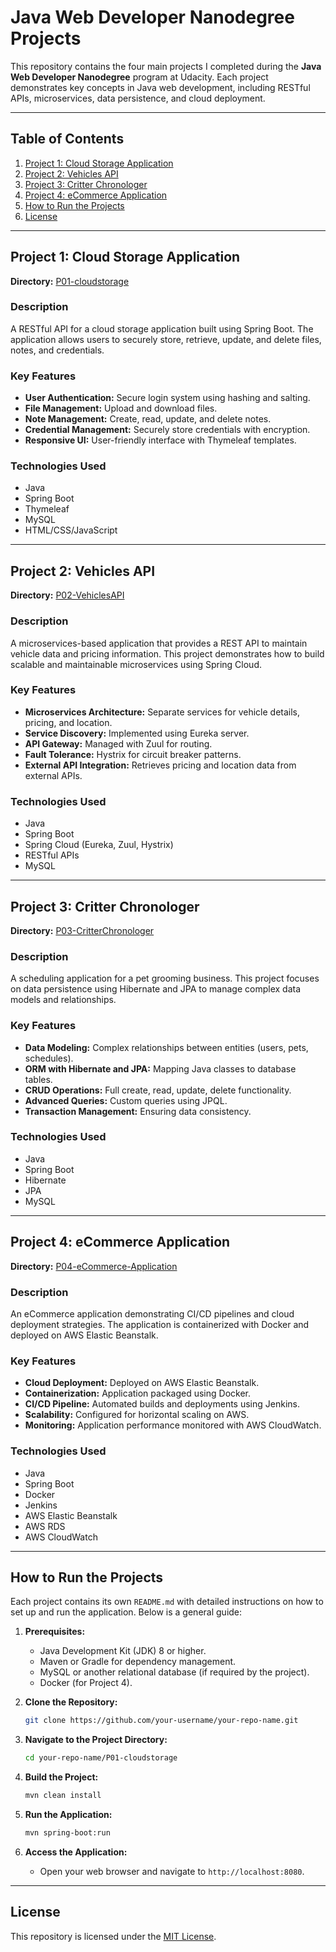# Java Web Developer Nanodegree Projects

This repository contains the four main projects I completed during the **Java Web Developer Nanodegree** program at Udacity. Each project demonstrates key concepts in Java web development, including RESTful APIs, microservices, data persistence, and cloud deployment.

---

## Table of Contents

1. [Project 1: Cloud Storage Application](#project-1-cloud-storage-application)
2. [Project 2: Vehicles API](#project-2-vehicles-api)
3. [Project 3: Critter Chronologer](#project-3-critter-chronologer)
4. [Project 4: eCommerce Application](#project-4-ecommerce-application)
5. [How to Run the Projects](#how-to-run-the-projects)
6. [License](#license)

---

## Project 1: Cloud Storage Application

**Directory:** [P01-cloudstorage](./P01-cloudstorage)

### Description

A RESTful API for a cloud storage application built using Spring Boot. The application allows users to securely store, retrieve, update, and delete files, notes, and credentials.

### Key Features

- **User Authentication:** Secure login system using hashing and salting.
- **File Management:** Upload and download files.
- **Note Management:** Create, read, update, and delete notes.
- **Credential Management:** Securely store credentials with encryption.
- **Responsive UI:** User-friendly interface with Thymeleaf templates.

### Technologies Used

- Java
- Spring Boot
- Thymeleaf
- MySQL
- HTML/CSS/JavaScript

---

## Project 2: Vehicles API

**Directory:** [P02-VehiclesAPI](./P02-VehiclesAPI)

### Description

A microservices-based application that provides a REST API to maintain vehicle data and pricing information. This project demonstrates how to build scalable and maintainable microservices using Spring Cloud.

### Key Features

- **Microservices Architecture:** Separate services for vehicle details, pricing, and location.
- **Service Discovery:** Implemented using Eureka server.
- **API Gateway:** Managed with Zuul for routing.
- **Fault Tolerance:** Hystrix for circuit breaker patterns.
- **External API Integration:** Retrieves pricing and location data from external APIs.

### Technologies Used

- Java
- Spring Boot
- Spring Cloud (Eureka, Zuul, Hystrix)
- RESTful APIs
- MySQL

---

## Project 3: Critter Chronologer

**Directory:** [P03-CritterChronologer](./P03-CritterChronologer)

### Description

A scheduling application for a pet grooming business. This project focuses on data persistence using Hibernate and JPA to manage complex data models and relationships.

### Key Features

- **Data Modeling:** Complex relationships between entities (users, pets, schedules).
- **ORM with Hibernate and JPA:** Mapping Java classes to database tables.
- **CRUD Operations:** Full create, read, update, delete functionality.
- **Advanced Queries:** Custom queries using JPQL.
- **Transaction Management:** Ensuring data consistency.

### Technologies Used

- Java
- Spring Boot
- Hibernate
- JPA
- MySQL

---

## Project 4: eCommerce Application

**Directory:** [P04-eCommerce-Application](./P04-eCommerce-Application)

### Description

An eCommerce application demonstrating CI/CD pipelines and cloud deployment strategies. The application is containerized with Docker and deployed on AWS Elastic Beanstalk.

### Key Features

- **Cloud Deployment:** Deployed on AWS Elastic Beanstalk.
- **Containerization:** Application packaged using Docker.
- **CI/CD Pipeline:** Automated builds and deployments using Jenkins.
- **Scalability:** Configured for horizontal scaling on AWS.
- **Monitoring:** Application performance monitored with AWS CloudWatch.

### Technologies Used

- Java
- Spring Boot
- Docker
- Jenkins
- AWS Elastic Beanstalk
- AWS RDS
- AWS CloudWatch

---

## How to Run the Projects

Each project contains its own `README.md` with detailed instructions on how to set up and run the application. Below is a general guide:

1. **Prerequisites:**
   - Java Development Kit (JDK) 8 or higher.
   - Maven or Gradle for dependency management.
   - MySQL or another relational database (if required by the project).
   - Docker (for Project 4).

2. **Clone the Repository:**

   ```bash
   git clone https://github.com/your-username/your-repo-name.git
   ```

3. **Navigate to the Project Directory:**

   ```bash
   cd your-repo-name/P01-cloudstorage
   ```

4. **Build the Project:**

   ```bash
   mvn clean install
   ```

5. **Run the Application:**

   ```bash
   mvn spring-boot:run
   ```

6. **Access the Application:**

   - Open your web browser and navigate to `http://localhost:8080`.

---

## License

This repository is licensed under the [MIT License](LICENSE.md).
